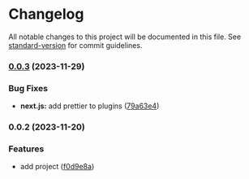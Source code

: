 # Changelog

All notable changes to this project will be documented in this file. See [standard-version](https://github.com/conventional-changelog/standard-version) for commit guidelines.

### [0.0.3](https://github.com/minozzzi/eslint/compare/v0.0.2...v0.0.3) (2023-11-29)


### Bug Fixes

* **next.js:** add prettier to plugins ([79a63e4](https://github.com/minozzzi/eslint/commit/79a63e4501f06eeea097f58e0397765a6bb7251a))

### 0.0.2 (2023-11-20)


### Features

* add project ([f0d9e8a](https://github.com/minozzzi/eslint/commit/f0d9e8a7653acb758a8224499f5d85760fc264b7))
